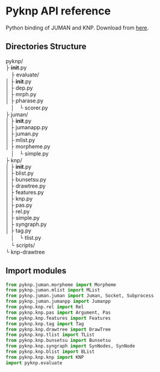 # Pyknp API reference
Python binding of JUMAN and KNP.
Download from [here](http://nlp.ist.i.kyoto-u.ac.jp/index.php?PyKNP).

## Directories Structure
pyknp/  
  ├ __init__.py  
　├ evaluate/  
  │  ├ __init__.py  
  │  ├ dep.py  
  │  ├ mrph.py  
  │  ├ pharase.py  
　│　└ scorer.py  
  ├ juman/  
  │  ├ __init__.py  
  │  ├ jumanapp.py  
  │  ├ juman.py  
  │  ├ mlist.py  
  │  ├ morpheme.py  
　│　└ simple.py  
  ├ knp/  
  │  ├ __init__.py  
  │  ├ blist.py  
  │  ├ bunsetsu.py  
  │  ├ drawtree.py  
  │  ├ features.py  
  │  ├ knp.py  
  │  ├ pas.py  
  │  ├ rel.py  
  │  ├ simple.py  
  │  ├ syngraph.py  
  │  ├ tag.py  
　│　└ tlist.py  
　└ scripts/  
     └ knp-drawtree  
	 

## Import modules
```__init__.py
from pyknp.juman.morpheme import Morpheme
from pyknp.juman.mlist import MList
from pyknp.juman.juman import Juman, Socket, Subprocess
from pyknp.juman.jumanpp import Jumanpp
from pyknp.knp.rel import Rel
from pyknp.knp.pas import Argument, Pas
from pyknp.knp.features import Features
from pyknp.knp.tag import Tag
from pyknp.knp.drawtree import DrawTree
from pyknp.knp.tlist import TList
from pyknp.knp.bunsetsu import Bunsetsu
from pyknp.knp.syngraph import SynNodes, SynNode
from pyknp.knp.blist import BList
from pyknp.knp.knp import KNP
import pyknp.evaluate
```
